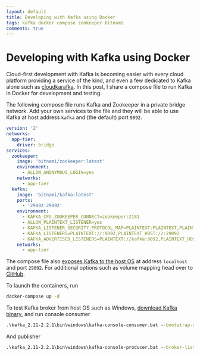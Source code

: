 ```yaml
---
layout: default
title: Developing with Kafka using Docker
tags: kafka docker compose zookeeper bitnami
comments: true
---
```

# Developing with Kafka using Docker

Cloud-first development with Kafka is becoming easier with every cloud platform providing a service of the kind, and even a few dedicated to Kafka alone such as [cloudkarafka](https://www.cloudkarafka.com/). In this post, I share a compose file to run Kafka in Docker for development and testing.

The following compose file runs Kafka and Zookeeper in a private bridge network. Add your own services to the file and they will be able to use Kafka at host address `kafka` and (the default) port `9092`.

```yaml
version: '2'
networks:
  app-tier:
    driver: bridge
services:
  zookeeper:
    image: 'bitnami/zookeeper:latest'
    environment:
      - ALLOW_ANONYMOUS_LOGIN=yes
    networks:
      - app-tier
  kafka:
    image: 'bitnami/kafka:latest'
    ports:
      - '29092:29092'
    environment:
      - KAFKA_CFG_ZOOKEEPER_CONNECT=zookeeper:2181
      - ALLOW_PLAINTEXT_LISTENER=yes
      - KAFKA_LISTENER_SECURITY_PROTOCOL_MAP=PLAINTEXT:PLAINTEXT,PLAINTEXT_HOST:PLAINTEXT
      - KAFKA_LISTENERS=PLAINTEXT://:9092,PLAINTEXT_HOST://:29092
      - KAFKA_ADVERTISED_LISTENERS=PLAINTEXT://kafka:9092,PLAINTEXT_HOST://localhost:29092
    networks:
      - app-tier
```

The compose file also [exposes Kafka to the host OS](https://github.com/bitnami/bitnami-docker-kafka/issues/21#issuecomment-435216317) at address `localhost` and port `29092`. For additional options such as volume mapping head over to [GitHub](https://github.com/bitnami/bitnami-docker-kafka).

To launch the containers, run

```bash
docker-compose up -d
```

To test Kafka broker from host OS such as Windows, [download Kafka binary](https://kafka.apache.org/downloads), and run console consumer

```cmd
.\kafka_2.11-2.2.1\bin\windows\kafka-console-consumer.bat --bootstrap-server localhost:29092 --topic test
```

And publisher

```cmd
.\kafka_2.11-2.2.1\bin\windows\kafka-console-producer.bat --broker-list localhost:29092 --topic test
```
